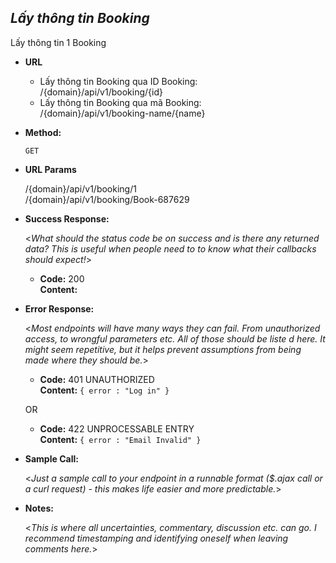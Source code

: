 ***Lấy thông tin Booking***
----
 Lấy thông tin 1 Booking

* **URL**
  - Lấy thông tin Booking qua ID Booking: <br/>
   /{domain}/api/v1/booking/{id} <br/>
  - Lấy thông tin Booking qua mã Booking: <br/>
  /{domain}/api/v1/booking-name/{name}
* **Method:**
  
  `GET`
  
*  **URL Params**

   /{domain}/api/v1/booking/1 <br/>
   /{domain}/api/v1/booking/Book-687629
   

* **Success Response:**
  
  <_What should the status code be on success and is there any returned data? This is useful when people need to to know what their callbacks should expect!_>

  * **Code:** 200 <br />
    **Content:** 
* **Error Response:**

  <_Most endpoints will have many ways they can fail. From unauthorized access, to wrongful parameters etc. All of those should be liste d here. It might seem repetitive, but it helps prevent assumptions from being made where they should be._>

  * **Code:** 401 UNAUTHORIZED <br />
    **Content:** `{ error : "Log in" }`

  OR

  * **Code:** 422 UNPROCESSABLE ENTRY <br />
    **Content:** `{ error : "Email Invalid" }`

* **Sample Call:**

  <_Just a sample call to your endpoint in a runnable format ($.ajax call or a curl request) - this makes life easier and more predictable._> 

* **Notes:**

  <_This is where all uncertainties, commentary, discussion etc. can go. I recommend timestamping and identifying oneself when leaving comments here._> 
